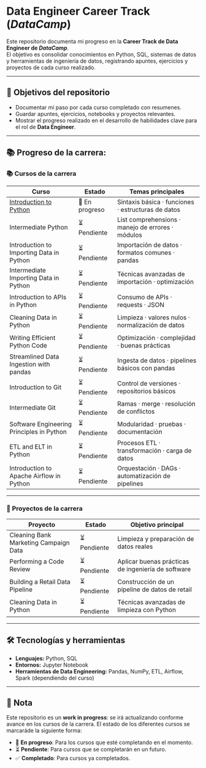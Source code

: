 # Data Engineer Career Track (*DataCamp*)

Este repositorio documenta mi progreso en la **Career Track de Data Engineer de *DataCamp***.  
El objetivo es consolidar conocimientos en Python, SQL, sistemas de datos y herramientas de ingeniería de datos, registrando apuntes, ejercicios y proyectos de cada curso realizado.

---

## 📌 Objetivos del repositorio
- Documentar mí paso por cada curso completado con resumenes.
- Guardar apuntes, ejercicios, notebooks y proyectos relevantes.
- Mostrar el progreso realizado en el desarrollo de habilidades clave para el rol de **Data Engineer**.

---

## 📚 Progreso de la carrera:

### 📚 Cursos de la carrera

| Curso | Estado | Temas principales |
|---------------------------------------------|---------|---------------------------------------------------|
| [Introduction to Python](https://github.com/hichamsergi/DataCamp/tree/main/Introduction%20to%20Python)                      | 🔄 En progreso | Sintaxis básica · funciones · estructuras de datos |
| Intermediate Python                         | ⏳ Pendiente | List comprehensions · manejo de errores · módulos  |
| Introduction to Importing Data in Python    | ⏳ Pendiente | Importación de datos · formatos comunes · pandas   |
| Intermediate Importing Data in Python       | ⏳ Pendiente | Técnicas avanzadas de importación · optimización   |
| Introduction to APIs in Python              | ⏳ Pendiente | Consumo de APIs · requests · JSON                  |
| Cleaning Data in Python                     | ⏳ Pendiente | Limpieza · valores nulos · normalización de datos  |
| Writing Efficient Python Code               | ⏳ Pendiente | Optimización · complejidad · buenas prácticas      |
| Streamlined Data Ingestion with pandas      | ⏳ Pendiente | Ingesta de datos · pipelines básicos con pandas    |
| Introduction to Git                         | ⏳ Pendiente | Control de versiones · repositorios básicos        |
| Intermediate Git                            | ⏳ Pendiente | Ramas · merge · resolución de conflictos           |
| Software Engineering Principles in Python   | ⏳ Pendiente | Modularidad · pruebas · documentación              |
| ETL and ELT in Python                       | ⏳ Pendiente | Procesos ETL · transformación · carga de datos     |
| Introduction to Apache Airflow in Python    | ⏳ Pendiente | Orquestación · DAGs · automatización de pipelines  |

---

### 📂 Proyectos de la carrera

| Proyecto                                    | Estado | Objetivo principal |
|---------------------------------------------|---------|---------------------------------------------|
| Cleaning Bank Marketing Campaign Data       | ⏳ Pendiente | Limpieza y preparación de datos reales       |
| Performing a Code Review                    | ⏳ Pendiente | Aplicar buenas prácticas de ingeniería de software |
| Building a Retail Data Pipeline             | ⏳ Pendiente | Construcción de un pipeline de datos de retail |
| Cleaning Data in Python                     | ⏳ Pendiente | Técnicas avanzadas de limpieza con Python    |

---

## 🛠️ Tecnologías y herramientas
- **Lenguajes:** Python, SQL
- **Entornos:** Jupyter Notebook
- **Herramientas de Data Engineering:** Pandas, NumPy, ETL, Airflow, Spark (dependiendo del curso)

---

## 📌 Nota
Este repositorio es un **work in progress**: se irá actualizando conforme avance en los cursos de la carrera. 
El estado de los diferentes cursos se marcaráde la siguiente forma:
- 🔄 **En progreso**: Para los cursos que esté completando en el momento.
- ⏳ **Pendiente**: Para cursos que se completarán en un futuro.
- ✅ **Completado**: Para cursos ya completados. 
